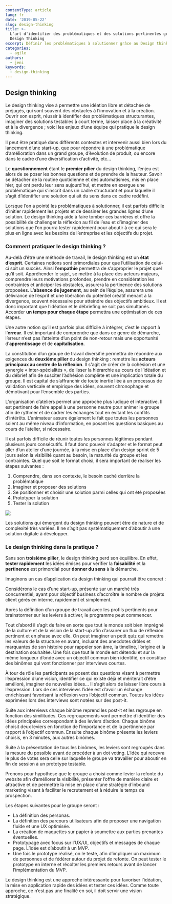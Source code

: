 ```yaml
---
contentType: article
lang: fr
date: '2019-05-22'
slug: design-thinking
title: >-
  L'art d'identifier des problématiques et des solutions pertinentes grâce au
  Design Thinking
excerpt: Définir les problématiques à solutionner grâce au Design thinking
categories:
  - agile
authors:
  - jeni
keywords:
  - design-thinking
---
```


## Design thinking

Le design thinking vise à permettre une idéation libre et détachée de préjugés, qui sont souvent des obstacles à l’innovation et à la création. Ouvrir son esprit, réussir à identifier des problématiques structurantes, imaginer des solutions testables à court terme, laisser place à la créativité et à la divergence ; voici les enjeux d’une équipe qui pratique le design thinking.

Il peut être pratiqué dans différents contextes et intervenir aussi bien lors du lancement d’une start-up, que pour répondre à une problématique d’amélioration dans un grand groupe, d’évolution de produit, ou encore dans le cadre d’une diversification d’activité, etc...

Le **questionnement** étant le **premier pilier** du design thinking, l’enjeu est alors de se poser les bonnes questions et de prendre de la hauteur. Savoir se détacher de la routine quotidienne et des automatismes, mis en place hier, qui ont perdu leur sens aujourd’hui, et mettre en exergue une problématique qui s’inscrit dans un cadre structurant et pour laquelle il s’agit d’identifier une solution qui ait du sens dans ce cadre redéfini.

Lorsque l’on a pointé les problématiques à solutionner, il est parfois difficile d’initier rapidement les projets et de dessiner les grandes lignes d’une solution. Le design thinking aide à faire tomber ces barrières et offre la possibilité de challenger la réflexion au fil de l’eau et d’imaginer des solutions que l’on pourra tester rapidement pour aboutir à ce qui sera le plus en ligne avec les besoins de l’entreprise et les objectifs du projet.

### Comment pratiquer le design thinking ?

Au-delà d’être une méthode de travail, le design thinking est un **état d’esprit**. Certaines notions sont primordiales pour que l’utilisation de celui-ci soit un succès. Ainsi l’**empathie** permettra de s’approprier le projet quel qu’il soit. Appréhender le sujet, se mettre à la place des acteurs majeurs, comprendre leurs motivations profondes, prendre en considération les contraintes et anticiper les obstacles, assurera la pertinence des solutions proposées. L’**absence de jugement**, au sein de l’équipe, assurera une délivrance de l’esprit et une libération du potentiel créatif menant à la divergence, souvent nécessaire pour atteindre des objectifs ambitieux. Il est donc important que l’idéation et le débriefing ne soit pas simultanés. Accorder **un temps pour chaque étape** permettra une optimisation de ces étapes.

Une autre notion qu’il est parfois plus difficile à intégrer, c’est le rapport à l’**erreur**. Il est important de comprendre que dans ce genre de démarche, l’erreur n’est pas l’atteinte d’un point de non-retour mais une opportunité d’**apprentissage** et de **capitalisation**.

La constitution d’un groupe de travail diversifié permettra de répondre aux exigences du **deuxième pilier** du design thinking : remettre les **acteurs principaux au centre de la réflexion**. Il s'agit de créer de la cohésion et une synergie « inter-spécialités », de lisser la hiérarchie au cours de l’idéation et du débrief afin de susciter l’adhésion complète et une implication totale du groupe. Il est capital de s’affranchir de toute inertie liée à un processus de validation verticale et empirique des idées, souvent chronophage et démotivant pour l’ensemble des parties.

L’organisation d’ateliers permet une approche plus ludique et interactive. Il est pertinent de faire appel à une personne neutre pour animer le groupe afin de rythmer et de cadrer les échanges tout en évitant les conflits d’intérêts. L’animateur assure également le fait que toutes les personnes soient au même niveau d’information, en posant les questions basiques au cours de l’atelier, si nécessaire.

Il est parfois difficile de réunir toutes les personnes légitimes pendant plusieurs jours consécutifs. Il faut donc pouvoir s’adapter et le format peut aller d’un atelier d’une journée, à la mise en place d’un design sprint de 5 jours selon la visibilité quant au besoin, la maturité du groupe et les contraintes. Quel que soit le format choisi, il sera important de réaliser les étapes suivantes :

1. Comprendre, dans son contexte, le besoin caché derrière la problématique
2. Imaginer et proposer des solutions
3. Se positionner et choisir une solution parmi celles qui ont été proposées
4. Prototyper la solution
5. Tester la solution

![]({{site.baseurl}}/assets/2019-05-22-design-thinking/design-thinking.png)

Les solutions qui émergent du design thinking peuvent être de nature et de complexité très variées. Il ne s’agit pas systématiquement d’aboutir à une solution digitale à développer.

### Le design thinking dans la pratique ?

Sans son **troisième pilier**, le design thinking perd son équilibre. En effet, **tester rapidement** les idées émises pour vérifier la **faisabilité** et la **pertinence** est primordial pour **donner du sens** à la démarche.

Imaginons un cas d’application du design thinking qui pourrait être concret :

Considérons le cas d’une start-up, présente sur un marché très concurrentiel, ayant pour objectif business d’accroître le nombre de projets client gérés en interne, rapidement et simplement.

Après la définition d’un groupe de travail avec les profils pertinents pour brainstormer sur les leviers à activer, le programme peut commencer.

Tout d’abord il s’agit de faire en sorte que tout le monde soit bien imprégné de la culture et de la vision de la start-up afin d’assurer un flux de réflexion pertinent et en phase avec elle. On peut imaginer un petit quiz qui remettra les valeurs de la structure en avant, incluant des anecdotes drôles et marquantes de son histoire pour rappeler son âme, la timeline, l’origine et la destination souhaitée. Une fois que tout le monde est détendu et sur la même longueur d’onde avec un objectif commun bien identifié, on constitue des binômes qui vont fonctionner par interviews courtes.

À tour de rôle les participants se posent des questions visant à permettre l’expression d’une vision, identifier ce qui existe déjà et mériterait d’être amélioré, imaginer de nouvelles idées… Il s’agit alors de laisser libre cours à l’expression. Lors de ces interviews l’idée est d’avoir un échange enrichissant favorisant la réflexion vers l’objectif commun. Toutes les idées exprimées lors des interviews sont notées sur des post-it.

Suite aux interviews chaque binôme reprend les post-it et les regroupe en fonction des similitudes. Ces regroupements vont permettre d’identifier des idées principales correspondant à des leviers d’action. Chaque binôme choisit deux leviers en fonction de l’importance et de la pertinence par rapport à l’objectif commun. Ensuite chaque binôme présente les leviers choisis, en 3 minutes, aux autres binômes.

Suite à la présentation de tous les binômes, les leviers sont regroupés dans la mesure du possible avant de procéder à un dot voting.
L’idée qui recevra le plus de votes sera celle sur laquelle le groupe va travailler pour aboutir en fin de session à un prototype testable.

Prenons pour hypothèse que le groupe a choisi comme levier la refonte du website afin d’améliorer la visibilité, présenter l’offre de manière claire et attractive et de permettre la mise en place d’une stratégie d’inbound marketing visant à faciliter le recrutement et à réduire le temps de prospection.

Les étapes suivantes pour le groupe seront :
* La définition des personas.
* La définition des parcours utilisateurs afin de proposer une navigation fluide et une UX optimisée.
* La création de maquettes sur papier à soumettre aux parties prenantes éventuelles.
* Prototypage avec focus sur l’UX/UI, objectifs et messages de chaque page. L’idée est d’aboutir à un MVP.
* Une fois le prototype réalisé, on le teste, afin d’impliquer un maximum de personnes et de fédérer autour du projet de refonte. On peut tester le prototype en interne et récolter les premiers retours avant de lancer l’implémentation du MVP.

Le design thinking est une approche intéressante pour favoriser l’idéation, la mise en application rapide des idées et tester ces idées. Comme toute approche, ce n’est pas une finalité en soi, il doit servir une vision stratégique.
